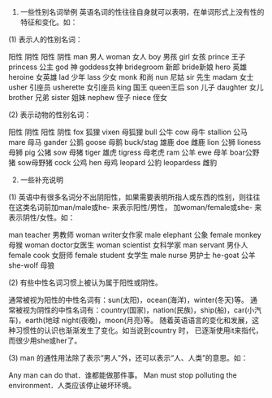 1. 一些性别名词举例
英语名词的性往往自身就可以表明，在单词形式上没有性的特征和变化。如：

(1) 表示人的性别名词：

阳性 阴性 阳性 阴性 
man 男人 woman 女人 boy 男孩 girl 女孩 
prince 王子 princess 公主 god 神 goddess女神 
bridegroom 新郎 bride新娘 hero 英雄 heroine 女英雄 
lad 少年 lass 少女 monk 和尚 nun 尼姑 
sir 先生 madam 女士 usher 引座员 usherette 女引座员 
king 国王 queen王后 son 儿子 daughter 女儿 
brother 兄弟 sister 姐妹 nephew 侄子 niece 侄女 
 

(2) 表示动物的性别名词：

阳性 阴性 阳性 阴性 
fox 狐狸 vixen 母狐狸 bull 公牛 cow 母牛 
stallion 公马 mare 母马 gander 公鹅 goose 母鹅 
buck/stag 雄鹿 doe 雌鹿 lion 公狮 lioness 母狮 
pig 公猪 sow 母猪 tiger 雄虎 tigress 母老虎 
ram 公羊 ewe 母羊 boar公野猪 sow母野猪 
cock 公鸡 hen 母鸡 leopard 公豹 leopardess 雌豹 



2. 一些补充说明


(1) 英语中有很多名词分不出阴阳性，如果需要表明所指人或东西的性别，则往往在这类名词前加man/male或he- 来表示阳性/男性， 加woman/female或she- 来表示阴性/女性。如：

man teacher 男教师 woman writer女作家 male elephant 公象 
female monkey母猴 woman doctor女医生 woman scientist 女科学家 
man servant 男仆人 female cook 女厨师 female student 女学生 
male nurse 男护士 he-goat 公羊 she-wolf 母狼 

(2) 有些中性名词习惯上被认为属于阳性或阴性。

通常被视为阳性的中性名词有：sun(太阳)，ocean(海洋)，winter(冬天)等。
通常被视为阴性的中性名词有：country(国家)，nation(民族)，ship(船)，car(小汽车)，earth(地球 night(夜晚)，moon(月亮)等。
随着英语语言的变化和发展，这种习惯性的认识也渐渐发生了变化。如当说到country 时， 已逐渐使用it来指代，而很少用she或her了。

(3) man 的通性用法除了表示“男人”外，还可以表示“人、人类”的意思。如：

Any man can do that．谁都能做那件事。
Man must stop polluting the environment．人类应该停止破坏环境。
